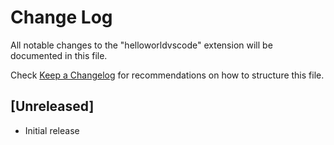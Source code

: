 # Change Log

All notable changes to the "helloworldvscode" extension will be documented in this file.

Check [Keep a Changelog](http://keepachangelog.com/) for recommendations on how to structure this file.

## [Unreleased]

- Initial release
